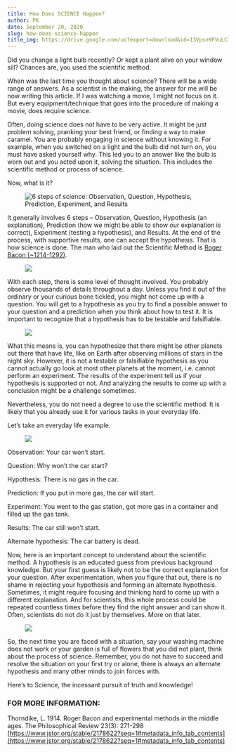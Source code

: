 ```yaml
---
title: How Does SCIENCE Happen?
author: PK
date: September 20, 2020
slug: how-does-science-happen
title_img: https://drive.google.com/uc?export=download&id=13Vpsn9FVuLC3E29RCJxGkufFLtZDzY2E
---
```



Did you change a light bulb recently? Or kept a plant alive on your window sill? Chances are, you used the scientific method.

When was the last time you thought about science? There will be a wide range of answers. As a scientist in the making, the answer for me will be now writing this article. If I was watching a movie, I might not focus on it. But every equipment/technique that goes into the procedure of making a movie, does require science.

Often, doing science does not have to be very active. It might be just problem solving, pranking your best friend, or finding a way to make caramel. You are probably engaging in science without knowing it. For example, when you switched on a light and the bulb did not turn on, you must have asked yourself why. This led you to an answer like the bulb is worn out and you acted upon it, solving the situation. This includes the scientific method or process of science.

Now, what is it?


<figure class="image">
  <img src="https://drive.google.com/uc?export=download&id=1-noN-OFSgkqkRipyewRH-XS-j7zGJ5sx" alt="6 steps of science: Observation, Question, Hypothesis, Prediction, Experiment, and Results">
</figure>


It generally involves 6 steps – Observation, Question, Hypothesis (an explanation), Prediction (how we might be able to show our explanation is correct), Experiment (testing a hypothesis), and Results. At the end of the process, with supportive results, one can accept the hypothesis. That is how science is done. The man who laid out the Scientific Method is [Roger Bacon (~1214-1292)](https://www.jstor.org/stable/2178622?seq=1#metadata_info_tab_contents).


<figure class="image">
  <img style="max-width: 300px;" src="https://drive.google.com/uc?export=download&id=1Vp_bdJmGjfnqSK2zMDoL_uKpDqqb2wj9">
</figure>


With each step, there is some level of thought involved. You probably observe thousands of details throughout a day. Unless you find it out of the ordinary or your curious bone tickled, you might not come up with a question. You will get to a hypothesis as you try to find a possible answer to your question and a prediction when you think about how to test it. It is important to recognize that a hypothesis has to be testable and falsifiable.


<figure class="image">
  <img style="max-width: 300px;" src="https://drive.google.com/uc?export=download&id=1NhmijMmdIZt4k1G_WN1SC2L6JSWRyBdR">
</figure>

What this means is, you can hypothesize that there might be other planets out there that have life, like on Earth after observing millions of stars in the night sky. However, it is not a testable or falsifiable hypothesis as you cannot actually go look at most other planets at the moment, i.e. cannot perform an experiment. The results of the experiment tell us if your hypothesis is supported or not. And analyzing the results to come up with a conclusion might be a challenge sometimes.

Nevertheless, you do not need a degree to use the scientific method. It is likely that you already use it for various tasks in your everyday life.

Let’s take an everyday life example.

<figure class="image">
  <img style="max-width: 300px;" src="https://drive.google.com/uc?export=download&id=1R-SQuj-QG1BQY5DajXOA9S2GQVzjk3vh">
</figure>


Observation: Your car won’t start.

Question: Why won’t the car start?

Hypothesis: There is no gas in the car.

Prediction: If you put in more gas, the car will start.

Experiment: You went to the gas station, got more gas in a container and filled up the gas tank.

Results: The car still won’t start.

Alternate hypothesis: The car battery is dead.

Now, here is an important concept to understand about the scientific method. A hypothesis is an educated guess from previous background knowledge. But your first guess is likely not to be the correct explanation for your question. After experimentation, when you figure that out, there is no shame in rejecting your hypothesis and forming an alternate hypothesis. Sometimes, it might require focusing and thinking hard to come up with a different explanation. And for scientists, this whole process could be repeated countless times before they find the right answer and can show it. Often, scientists do not do it just by themselves. More on that later.

<figure class="image">
  <img style="max-width: 300px;" src="https://drive.google.com/uc?export=download&id=1LTlKmdAhfSpk0uLi119Y2ZXxRZuxF_1X">
</figure>



So, the next time you are faced with a situation, say your washing machine does not work or your garden is full of flowers that you did not plant, think about the process of science. Remember, you do not have to succeed and resolve the situation on your first try or alone, there is always an alternate hypothesis and many other minds to join forces with.

Here’s to Science, the incessant pursuit of truth and knowledge!

### FOR MORE INFORMATION:

Thorndike, L. 1914. Roger Bacon and experimental methods in the middle ages. The Philosophical Review 23(3): 271-298
[https://www.jstor.org/stable/2178622?seq=1#metadata_info_tab_contents](https://www.jstor.org/stable/2178622?seq=1#metadata_info_tab_contents)